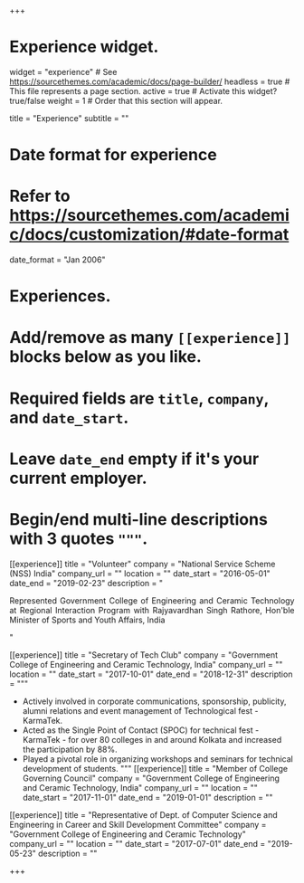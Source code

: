 +++
# Experience widget.
widget = "experience"  # See https://sourcethemes.com/academic/docs/page-builder/
headless = true  # This file represents a page section.
active = true  # Activate this widget? true/false
weight = 1  # Order that this section will appear.

title = "Experience"
subtitle = ""

# Date format for experience
#   Refer to https://sourcethemes.com/academic/docs/customization/#date-format
date_format = "Jan 2006"

# Experiences.
#   Add/remove as many `[[experience]]` blocks below as you like.
#   Required fields are `title`, `company`, and `date_start`.
#   Leave `date_end` empty if it's your current employer.
#   Begin/end multi-line descriptions with 3 quotes `"""`.
[[experience]]
  title = "Volunteer"
  company = "National Service Scheme (NSS) India"
  company_url = ""
  location = ""
  date_start = "2016-05-01"
  date_end = "2019-02-23"
  description = "<p style='text-align: justify;'>Represented Government College of Engineering and Ceramic Technology at Regional Interaction Program with Rajyavardhan Singh Rathore, Hon'ble Minister of Sports and Youth Affairs, India </p>"


[[experience]]
  title = "Secretary of Tech Club"
  company = "Government College of Engineering and Ceramic Technology, India"
  company_url = ""
  location = ""
  date_start = "2017-10-01"
  date_end = "2018-12-31"
  description = """
- Actively involved in corporate communications, sponsorship, publicity, alumni
relations and event management of Technological fest - KarmaTek.
- Acted as the Single Point of Contact (SPOC) for technical fest -KarmaTek - for over 80 colleges in and
around Kolkata and increased the participation by 88%.
- Played a pivotal role in organizing workshops and seminars for technical development of students. 
  """
[[experience]]
  title = "Member of College Governing Council"
  company = "Government College of Engineering and Ceramic Technology, India"
  company_url = ""
  location = ""
  date_start = "2017-11-01"
  date_end = "2019-01-01"
  description = ""

[[experience]]
  title = "Representative of Dept. of Computer Science and Engineering in Career and Skill Development Committee"
  company = "Government College of Engineering and Ceramic Technology"
  company_url = ""
  location = ""
  date_start = "2017-07-01"
  date_end = "2019-05-23"
  description = ""


+++

